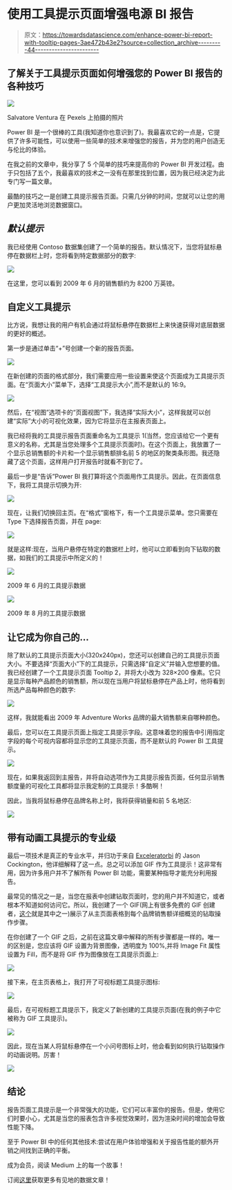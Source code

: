 # 使用工具提示页面增强电源 BI 报告

> 原文：<https://towardsdatascience.com/enhance-power-bi-report-with-tooltip-pages-3ae472b43e2?source=collection_archive---------44----------------------->

## 了解关于工具提示页面如何增强您的 Power BI 报告的各种技巧

![](img/4e5291e96d13a93f89fcd1ebb3ffdb56.png)

Salvatore Ventura 在 Pexels 上拍摄的照片

Power BI 是一个很棒的工具(我知道你也意识到了)。我最喜欢它的一点是，它提供了许多可能性，可以使用一些简单的技术来增强您的报告，并为您的用户创造无与伦比的体验。

在我之前的文章中，我分享了 5 个简单的技巧来提高你的 Power BI 开发过程。由于只包括了五个，我最喜欢的技术之一没有在那里找到位置，因为我已经决定为此专门写一篇文章。

最酷的技巧之一是创建工具提示报告页面。只需几分钟的时间，您就可以让您的用户更加灵活地浏览数据窗口。

## *默认提示*

我已经使用 Contoso 数据集创建了一个简单的报告。默认情况下，当您将鼠标悬停在数据栏上时，您将看到特定数据部分的数字:

![](img/f00e91e38ac206fa10bab3505c6f814a.png)

在这里，您可以看到 2009 年 6 月的销售额约为 8200 万英镑。

## 自定义工具提示

比方说，我想让我的用户有机会通过将鼠标悬停在数据栏上来快速获得对底层数据的更好的概述。

第一步是通过单击“+”号创建一个新的报告页面。

![](img/344c08a0604e7c58257630cab7d5d097.png)

在新创建的页面的格式部分，我们需要应用一些设置来使这个页面成为工具提示页面。在“页面大小”菜单下，选择“工具提示大小”,而不是默认的 16:9。

![](img/0d69d0a91e5da7c4d7fc76dd28127fda.png)

然后，在“视图”选项卡的“页面视图”下，我选择“实际大小”，这样我就可以创建“实际”大小的可视化效果，因为它将显示在主报表页面上。

我已经将我的工具提示报告页面重命名为工具提示 1(当然，您应该给它一个更有意义的名称，尤其是当您处理多个工具提示页面时)。在这个页面上，我放置了一个显示总销售额的卡片和一个显示销售额排名前 5 的地区的聚类条形图。我还隐藏了这个页面，这样用户打开报告时就看不到它了。

最后一步是“告诉”Power BI 我打算将这个页面用作工具提示。因此，在页面信息下，我将工具提示切换为开:

![](img/97d25a0a56c7d34b4b101f16f1221b20.png)

现在，让我们切换回主页。在“格式”窗格下，有一个工具提示菜单。您只需要在 Type 下选择报告页面，并在 page:

![](img/2bc887667764ccaa97ad68b134142217.png)

就是这样:现在，当用户悬停在特定的数据栏上时，他可以立即看到向下钻取的数据，如我们的工具提示中所定义的！

![](img/212808a5d01cb27cac62feaf2ec448ad.png)

2009 年 6 月的工具提示数据

![](img/39c4de0fc13b1693565a4c2d2ca3e1f2.png)

2009 年 8 月的工具提示数据

## 让它成为你自己的…

除了默认的工具提示页面大小(320x240px)，您还可以创建自己的工具提示页面大小。不要选择“页面大小”下的工具提示，只需选择“自定义”并输入您想要的值。我已经创建了一个工具提示页面 Tooltip 2，并将大小改为 328×200 像素。它只是显示每种产品颜色的销售额，所以现在当用户将鼠标悬停在产品上时，他将看到所选产品每种颜色的数字:

![](img/41c468b0552db410176268ef5e8a0b28.png)

这样，我就能看出 2009 年 Adventure Works 品牌的最大销售额来自哪种颜色。

最后，您可以在工具提示页面上指定工具提示字段。这意味着您的报告中引用指定字段的每个可视内容都将显示您的工具提示页面，而不是默认的 Power BI 工具提示。

![](img/9a0d2ec28a6941309060222b55e925f1.png)

现在，如果我返回到主报告，并将自动选项作为工具提示报告页面，任何显示销售额度量的可视化工具都将显示我定制的工具提示！多酷啊！

因此，当我将鼠标悬停在品牌名称上时，我将获得销量和前 5 名地区:

![](img/887b25e0c81891e4d5ba55d1e478b135.png)

## 带有动画工具提示的专业级

最后一项技术是真正的专业水平，并归功于来自 [Exceleratorbi](https://exceleratorbi.com.au/animated-visual-header-tooltip-cue-for-drill-through-help/) 的 Jason Cockington，他详细解释了这一点。总之可以添加 GIF 作为工具提示！这非常有用，因为许多用户并不了解所有 Power BI 功能，需要某种指导才能充分利用报告。

最常见的情况之一是，当您在报表中创建钻取页面时，您的用户并不知道它，或者根本不知道如何访问它。所以，我创建了一个 GIF(网上有很多免费的 GIF 创建者，[这个](https://ezgif.com/maker)就是其中之一)展示了从主页面表格到每个品牌销售额详细概览的钻取操作步骤。

在你创建了一个 GIF 之后，之前在这篇文章中解释的所有步骤都是一样的。唯一的区别是，您应该将 GIF 设置为背景图像，透明度为 100%,并将 Image Fit 属性设置为 Fill，而不是将 GIF 作为图像放在工具提示页面上:

![](img/3a50ed6fc61dbd2bcc76cf4483a7905a.png)

接下来，在主页表格上，我打开了可视标题工具提示图标:

![](img/10402373239793f63e101ec96f253912.png)

最后，在可视标题工具提示下，我定义了新创建的工具提示页面(在我的例子中它被称为 GIF 工具提示)。

![](img/33c011db94c8f5e674cac9f895de0fa7.png)

因此，现在当某人将鼠标悬停在一个小问号图标上时，他会看到如何执行钻取操作的动画说明。厉害！

![](img/2c3b46c0100a2e95d499adaddeedc2a1.png)

## 结论

报告页面工具提示是一个非常强大的功能，它们可以丰富你的报告。但是，使用它们时要小心，尤其是当您的报表包含许多视觉效果时，因为渲染时间的增加会导致性能下降。

至于 Power BI 中的任何其他技术:尝试在用户体验增强和关于报告性能的额外开销之间找到正确的平衡。

成为会员，阅读 Medium 上的每一个故事！

订阅[这里](http://eepurl.com/gOH8iP)获取更多有见地的数据文章！